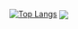 [![Top Langs](https://github-readme-stats.vercel.app/api/top-langs/?username=madsonrl)](https://github.com/anuraghazra/github-readme-stats)
<img align="center" src="https://github-readme-stats.vercel.app/api?username=madsonrl&theme=prussian&show_icons=true" />
